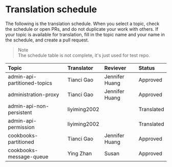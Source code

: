# Translation schedule
The following is the translation schedule. When you select a topic, check the schedule or open PRs, and do not duplicate your work with others. If your topic is available for translation, fill in the topic name and your name in the schedule, and create a pull request.
> Note   
> The schedule table is not complete, it's just used for test repo. 

Topic                        | Translator   | Reviever       | Status 
:----------------------------|:-------------|:---------------|:------
admin-api-partitioned-topics | Tianci Gao   | Jennifer Huang | Approved 
administration-proxy         | Tianci Gao   | Jennifer Huang | Approved
admin-api-non-persistent     | liyiming2002 |                | Translated
admin-api-permission         | liyiming2002 |                | Translated
cookbooks-partitioned        | Tianci Gao   | Jennifer Huang | Approved 
cookbooks-message-queue      | Ying Zhan    | Susan          | Approved


